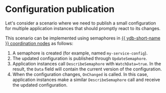 # Configuration publication

Let's consider a scenario where we need to publish a small configuration for multiple application instances that should promptly react to its changes.

This scenario can be implemented using semaphores in [{{ ydb-short-name }} coordination nodes](../../reference/ydb-sdk/coordination.md) as follows:

1. A semaphore is created (for example, named `my-service-config`).
1. The updated configuration is published through `UpdateSemaphore`.
1. Application instances call `DescribeSemaphore` with `WatchData=true`. In the result, the `Data` field will contain the current version of the configuration.
1. When the configuration changes, `OnChanged` is called. In this case, application instances make a similar `DescribeSemaphore` call and receive the updated configuration.